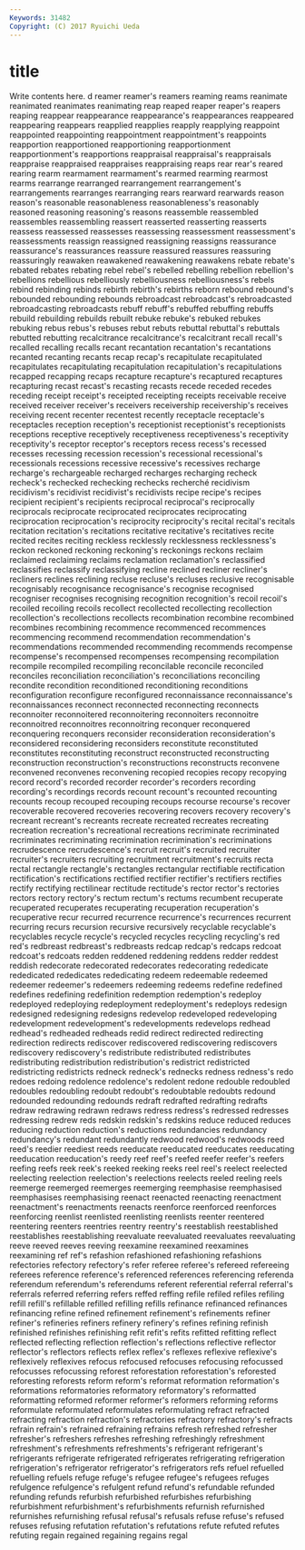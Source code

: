 ```yaml
---
Keywords: 31482 
Copyright: (C) 2017 Ryuichi Ueda
---
```


# title

Write contents here.
d reamer reamer's reamers reaming reams
reanimate reanimated reanimates reanimating reap reaped reaper reaper's reapers reaping
reappear reappearance reappearance's reappearances reappeared reappearing reappears reapplied reapplies reapply
reapplying reappoint reappointed reappointing reappointment reappointment's reappoints reapportion reapportioned reapportioning
reapportionment reapportionment's reapportions reappraisal reappraisal's reappraisals reappraise reappraised reappraises reappraising
reaps rear rear's reared rearing rearm rearmament rearmament's rearmed rearming
rearmost rearms rearrange rearranged rearrangement rearrangement's rearrangements rearranges rearranging rears
rearward rearwards reason reason's reasonable reasonableness reasonableness's reasonably reasoned reasoning
reasoning's reasons reassemble reassembled reassembles reassembling reassert reasserted reasserting reasserts
reassess reassessed reassesses reassessing reassessment reassessment's reassessments reassign reassigned reassigning
reassigns reassurance reassurance's reassurances reassure reassured reassures reassuring reassuringly reawaken
reawakened reawakening reawakens rebate rebate's rebated rebates rebating rebel rebel's
rebelled rebelling rebellion rebellion's rebellions rebellious rebelliously rebelliousness rebelliousness's rebels
rebind rebinding rebinds rebirth rebirth's rebirths reborn rebound rebound's rebounded
rebounding rebounds rebroadcast rebroadcast's rebroadcasted rebroadcasting rebroadcasts rebuff rebuff's rebuffed
rebuffing rebuffs rebuild rebuilding rebuilds rebuilt rebuke rebuke's rebuked rebukes
rebuking rebus rebus's rebuses rebut rebuts rebuttal rebuttal's rebuttals rebutted
rebutting recalcitrance recalcitrance's recalcitrant recall recall's recalled recalling recalls recant
recantation recantation's recantations recanted recanting recants recap recap's recapitulate recapitulated
recapitulates recapitulating recapitulation recapitulation's recapitulations recapped recapping recaps recapture recapture's
recaptured recaptures recapturing recast recast's recasting recasts recede receded recedes
receding receipt receipt's receipted receipting receipts receivable receive received receiver
receiver's receivers receivership receivership's receives receiving recent recenter recentest recently
receptacle receptacle's receptacles reception reception's receptionist receptionist's receptionists receptions receptive
receptively receptiveness receptiveness's receptivity receptivity's receptor receptor's receptors recess recess's
recessed recesses recessing recession recession's recessional recessional's recessionals recessions recessive
recessive's recessives recharge recharge's rechargeable recharged recharges recharging recheck recheck's
rechecked rechecking rechecks recherché recidivism recidivism's recidivist recidivist's recidivists recipe
recipe's recipes recipient recipient's recipients reciprocal reciprocal's reciprocally reciprocals reciprocate
reciprocated reciprocates reciprocating reciprocation reciprocation's reciprocity reciprocity's recital recital's recitals
recitation recitation's recitations recitative recitative's recitatives recite recited recites reciting
reckless recklessly recklessness recklessness's reckon reckoned reckoning reckoning's reckonings reckons
reclaim reclaimed reclaiming reclaims reclamation reclamation's reclassified reclassifies reclassify reclassifying
recline reclined recliner recliner's recliners reclines reclining recluse recluse's recluses
reclusive recognisable recognisably recognisance recognisance's recognise recognised recogniser recognises recognising
recognition recognition's recoil recoil's recoiled recoiling recoils recollect recollected recollecting
recollection recollection's recollections recollects recombination recombine recombined recombines recombining recommence
recommenced recommences recommencing recommend recommendation recommendation's recommendations recommended recommending recommends
recompense recompense's recompensed recompenses recompensing recompilation recompile recompiled recompiling reconcilable
reconcile reconciled reconciles reconciliation reconciliation's reconciliations reconciling recondite recondition reconditioned
reconditioning reconditions reconfiguration reconfigure reconfigured reconnaissance reconnaissance's reconnaissances reconnect reconnected
reconnecting reconnects reconnoiter reconnoitered reconnoitering reconnoiters reconnoitre reconnoitred reconnoitres reconnoitring
reconquer reconquered reconquering reconquers reconsider reconsideration reconsideration's reconsidered reconsidering reconsiders
reconstitute reconstituted reconstitutes reconstituting reconstruct reconstructed reconstructing reconstruction reconstruction's reconstructions
reconstructs reconvene reconvened reconvenes reconvening recopied recopies recopy recopying record
record's recorded recorder recorder's recorders recording recording's recordings records recount
recount's recounted recounting recounts recoup recouped recouping recoups recourse recourse's
recover recoverable recovered recoveries recovering recovers recovery recovery's recreant recreant's
recreants recreate recreated recreates recreating recreation recreation's recreational recreations recriminate
recriminated recriminates recriminating recrimination recrimination's recriminations recrudescence recrudescence's recruit recruit's
recruited recruiter recruiter's recruiters recruiting recruitment recruitment's recruits recta rectal
rectangle rectangle's rectangles rectangular rectifiable rectification rectification's rectifications rectified rectifier
rectifier's rectifiers rectifies rectify rectifying rectilinear rectitude rectitude's rector rector's
rectories rectors rectory rectory's rectum rectum's rectums recumbent recuperate recuperated
recuperates recuperating recuperation recuperation's recuperative recur recurred recurrence recurrence's recurrences
recurrent recurring recurs recursion recursive recursively recyclable recyclable's recyclables recycle
recycle's recycled recycles recycling recycling's red red's redbreast redbreast's redbreasts
redcap redcap's redcaps redcoat redcoat's redcoats redden reddened reddening reddens
redder reddest reddish redecorate redecorated redecorates redecorating rededicate rededicated rededicates
rededicating redeem redeemable redeemed redeemer redeemer's redeemers redeeming redeems redefine
redefined redefines redefining redefinition redemption redemption's redeploy redeployed redeploying redeployment
redeployment's redeploys redesign redesigned redesigning redesigns redevelop redeveloped redeveloping redevelopment
redevelopment's redevelopments redevelops redhead redhead's redheaded redheads redid redirect redirected
redirecting redirection redirects rediscover rediscovered rediscovering rediscovers rediscovery rediscovery's redistribute
redistributed redistributes redistributing redistribution redistribution's redistrict redistricted redistricting redistricts redneck
redneck's rednecks redness redness's redo redoes redoing redolence redolence's redolent
redone redouble redoubled redoubles redoubling redoubt redoubt's redoubtable redoubts redound
redounded redounding redounds redraft redrafted redrafting redrafts redraw redrawing redrawn
redraws redress redress's redressed redresses redressing redrew reds redskin redskin's
redskins reduce reduced reduces reducing reduction reduction's reductions redundancies redundancy
redundancy's redundant redundantly redwood redwood's redwoods reed reed's reedier reediest
reeds reeducate reeducated reeducates reeducating reeducation reeducation's reedy reef reef's
reefed reefer reefer's reefers reefing reefs reek reek's reeked reeking
reeks reel reel's reelect reelected reelecting reelection reelection's reelections reelects
reeled reeling reels reemerge reemerged reemerges reemerging reemphasise reemphasised reemphasises
reemphasising reenact reenacted reenacting reenactment reenactment's reenactments reenacts reenforce reenforced
reenforces reenforcing reenlist reenlisted reenlisting reenlists reenter reentered reentering reenters
reentries reentry reentry's reestablish reestablished reestablishes reestablishing reevaluate reevaluated reevaluates
reevaluating reeve reeved reeves reeving reexamine reexamined reexamines reexamining ref
ref's refashion refashioned refashioning refashions refectories refectory refectory's refer referee
referee's refereed refereeing referees reference reference's referenced references referencing referenda
referendum referendum's referendums referent referential referral referral's referrals referred referring
refers reffed reffing refile refiled refiles refiling refill refill's refillable
refilled refilling refills refinance refinanced refinances refinancing refine refined refinement
refinement's refinements refiner refiner's refineries refiners refinery refinery's refines refining
refinish refinished refinishes refinishing refit refit's refits refitted refitting reflect
reflected reflecting reflection reflection's reflections reflective reflector reflector's reflectors reflects
reflex reflex's reflexes reflexive reflexive's reflexively reflexives refocus refocused refocuses
refocusing refocussed refocusses refocussing reforest reforestation reforestation's reforested reforesting reforests
reform reform's reformat reformation reformation's reformations reformatories reformatory reformatory's reformatted
reformatting reformed reformer reformer's reformers reforming reforms reformulate reformulated reformulates
reformulating refract refracted refracting refraction refraction's refractories refractory refractory's refracts
refrain refrain's refrained refraining refrains refresh refreshed refresher refresher's refreshers
refreshes refreshing refreshingly refreshment refreshment's refreshments refreshments's refrigerant refrigerant's refrigerants
refrigerate refrigerated refrigerates refrigerating refrigeration refrigeration's refrigerator refrigerator's refrigerators refs
refuel refuelled refuelling refuels refuge refuge's refugee refugee's refugees refuges
refulgence refulgence's refulgent refund refund's refundable refunded refunding refunds refurbish
refurbished refurbishes refurbishing refurbishment refurbishment's refurbishments refurnish refurnished refurnishes refurnishing
refusal refusal's refusals refuse refuse's refused refuses refusing refutation refutation's
refutations refute refuted refutes refuting regain regained regaining regains regal

